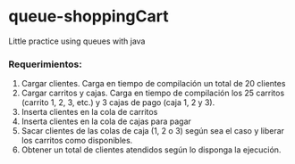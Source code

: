 # queue-shoppingCart
Little practice using queues with java

### Requerimientos:
1.	Cargar clientes. Carga en tiempo de compilación un total de 20 clientes 
2.	Cargar carritos y cajas. Carga en tiempo de compilación los 25 carritos (carrito 1, 2, 3, etc.) y 3 cajas de pago (caja 1, 2 y 3). 
3.	Inserta clientes en la cola de carritos 
4.	Inserta clientes en la cola de cajas para pagar 
5.	Sacar clientes de las colas de caja (1, 2 o 3) según sea el caso y liberar los carritos como disponibles. 
6.	Obtener un total de clientes atendidos según lo disponga la ejecución. 


